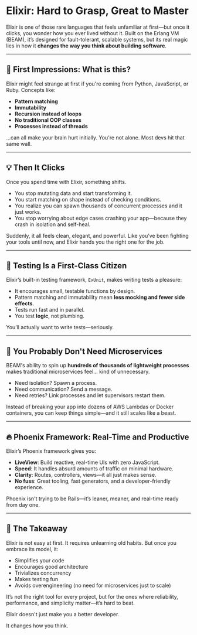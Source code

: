 # Elixir: Hard to Grasp, Great to Master

Elixir is one of those rare languages that feels unfamiliar at first—but once it clicks, you wonder how you ever lived without it. Built on the Erlang VM (BEAM), it’s designed for fault-tolerant, scalable systems, but its real magic lies in how it **changes the way you think about building software**.

---

## 🤯 First Impressions: What is this?

Elixir might feel strange at first if you're coming from Python, JavaScript, or Ruby. Concepts like:

- **Pattern matching**
- **Immutability**
- **Recursion instead of loops**
- **No traditional OOP classes**
- **Processes instead of threads**

…can all make your brain hurt initially. You're not alone. Most devs hit that same wall.

---

## 💡 Then It Clicks

Once you spend time with Elixir, something shifts.

- You stop mutating data and start transforming it.
- You start matching on shape instead of checking conditions.
- You realize you can spawn thousands of concurrent processes and it just works.
- You stop worrying about edge cases crashing your app—because they crash in isolation and self-heal.

Suddenly, it all feels clean, elegant, and powerful. Like you’ve been fighting your tools until now, and Elixir hands you the right one for the job.

---

## 🧪 Testing Is a First-Class Citizen

Elixir’s built-in testing framework, `ExUnit`, makes writing tests a pleasure:

- It encourages small, testable functions by design.
- Pattern matching and immutability mean **less mocking and fewer side effects**.
- Tests run fast and in parallel.
- You test **logic**, not plumbing.

You’ll actually want to write tests—seriously.

---

## 🧵 You Probably Don't Need Microservices

BEAM's ability to spin up **hundreds of thousands of lightweight processes** makes traditional microservices feel… kind of unnecessary.

- Need isolation? Spawn a process.
- Need communication? Send a message.
- Need retries? Link processes and let supervisors restart them.

Instead of breaking your app into dozens of AWS Lambdas or Docker containers, you can keep things simple—and it still scales like a beast.

---

## 🔥 Phoenix Framework: Real-Time and Productive

Elixir’s Phoenix framework gives you:

- **LiveView**: Build reactive, real-time UIs with zero JavaScript.
- **Speed**: It handles absurd amounts of traffic on minimal hardware.
- **Clarity**: Routes, controllers, views—it all just makes sense.
- **No fuss**: Great tooling, fast generators, and a developer-friendly experience.

Phoenix isn't trying to be Rails—it’s leaner, meaner, and real-time ready from day one.

---

## 🎯 The Takeaway

Elixir is not easy at first. It requires unlearning old habits. But once you embrace its model, it:

- Simplifies your code
- Encourages good architecture
- Trivializes concurrency
- Makes testing fun
- Avoids overengineering (no need for microservices just to scale)

It’s not the right tool for every project, but for the ones where reliability, performance, and simplicity matter—it’s hard to beat.

Elixir doesn't just make you a better developer.

It changes how you think.
